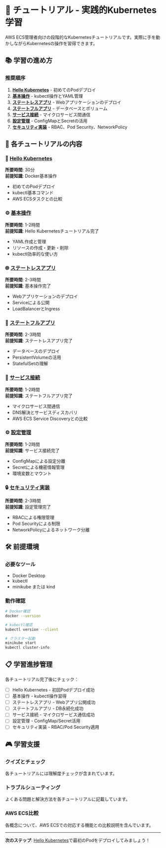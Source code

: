 # 🏃 チュートリアル - 実践的Kubernetes学習

AWS ECS管理者向けの段階的なKubernetesチュートリアルです。実際に手を動かしながらKubernetesの操作を習得できます。

## 📚 学習の進め方

### 推奨順序
1. **[Hello Kubernetes](./hello-kubernetes.md)** - 初めてのPodデプロイ
2. **[基本操作](./kubernetes-basics.md)** - kubectl操作とYAML管理
3. **[ステートレスアプリ](./stateless-application.md)** - Webアプリケーションのデプロイ
4. **[ステートフルアプリ](./stateful-application.md)** - データベースとボリューム
5. **[サービス接続](./service-connection.md)** - マイクロサービス間通信
6. **[設定管理](./configuration.md)** - ConfigMapとSecretの活用
7. **[セキュリティ実装](./security.md)** - RBAC、Pod Security、NetworkPolicy

## 🎯 各チュートリアルの内容

### 🚀 [Hello Kubernetes](./hello-kubernetes.md)
**所要時間**: 30分  
**前提知識**: Docker基本操作

- 初めてのPodデプロイ
- kubectl基本コマンド
- AWS ECSタスクとの比較

### ⚙️ [基本操作](./kubernetes-basics.md)
**所要時間**: 1-2時間  
**前提知識**: Hello Kubernetesチュートリアル完了

- YAML作成と管理
- リソースの作成・更新・削除
- kubectl効率的な使い方

### 🌐 [ステートレスアプリ](./stateless-application.md)
**所要時間**: 2-3時間  
**前提知識**: 基本操作完了

- Webアプリケーションのデプロイ
- Serviceによる公開
- LoadBalancerとIngress

### 💾 [ステートフルアプリ](./stateful-application.md)
**所要時間**: 2-3時間  
**前提知識**: ステートレスアプリ完了

- データベースのデプロイ
- PersistentVolumeの活用
- StatefulSetの理解

### 🔗 [サービス接続](./service-connection.md)
**所要時間**: 1-2時間  
**前提知識**: ステートフルアプリ完了

- マイクロサービス間通信
- DNS解決とサービスディスカバリ
- AWS ECS Service Discoveryとの比較

### ⚙️ [設定管理](./configuration.md)
**所要時間**: 1-2時間  
**前提知識**: サービス接続完了

- ConfigMapによる設定分離
- Secretによる機密情報管理
- 環境変数とマウント

### 🔒 [セキュリティ実装](./security.md)
**所要時間**: 2-3時間  
**前提知識**: 設定管理完了

- RBACによる権限管理
- Pod Securityによる制限
- NetworkPolicyによるネットワーク分離

## 🛠️ 前提環境

### 必要なツール
- Docker Desktop
- kubectl
- minikube または kind

### 動作確認
```bash
# Docker確認
docker --version

# kubectl確認
kubectl version --client

# クラスター起動
minikube start
kubectl cluster-info
```

## 📋 学習進捗管理

各チュートリアル完了後にチェック：

- [ ] Hello Kubernetes - 初回Podデプロイ成功
- [ ] 基本操作 - kubectl操作習得
- [ ] ステートレスアプリ - Webアプリ公開成功
- [ ] ステートフルアプリ - DB永続化成功
- [ ] サービス接続 - マイクロサービス通信成功
- [ ] 設定管理 - ConfigMap/Secret活用
- [ ] セキュリティ実装 - RBAC/Pod Security適用

## 🎮 学習支援

### クイズとチェック
各チュートリアルには理解度チェックが含まれています。

### トラブルシューティング
よくある問題と解決方法を各チュートリアルに記載しています。

### AWS ECS比較
各概念について、AWS ECSでの対応する機能との比較説明を含んでいます。

---
**次のステップ**: [Hello Kubernetes](./hello-kubernetes.md)で最初のPodをデプロイしてみましょう！

